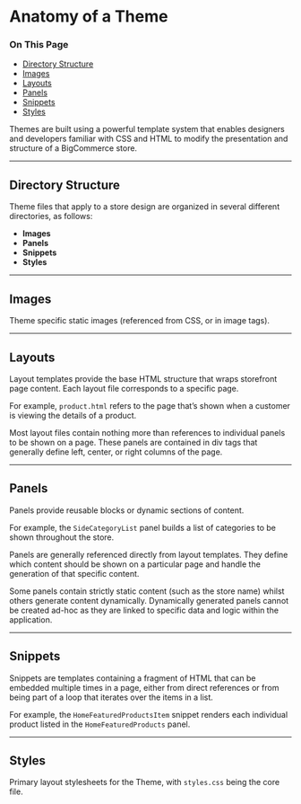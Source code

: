 # Anatomy of a Theme
<div class="otp" id="no-index">
	<h3>On This Page</h3>
	<ul>
		<li><a href="#directory-structure">Directory Structure</a></li>
		<li><a href="#blueprint-images">Images</a></li>
		<li><a href="#blueprint-layouts">Layouts</a></li>
    <li><a href="#blueprint-panels">Panels</a></li>
    <li><a href="#blueprint-snippets">Snippets</a></li>
    <li><a href="#blueprint-styles">Styles</a></li>
		</ul>
</div>

Themes are built using a powerful template system that enables designers and developers familiar with CSS and HTML to modify the presentation and structure of a BigCommerce store.

---

<a href='#directory-structure' aria-hidden='true' class='block-anchor'  id='directory-structure'><i aria-hidden='true' class='linkify icon'></i></a>

## Directory Structure

Theme files that apply to a store design are organized in several different directories, as follows:

*   **Images**
*   **Panels**
*   **Snippets**
*   **Styles**


---

<a href='#blueprint-images' aria-hidden='true' class='block-anchor'  id='blueprint-images'><i aria-hidden='true' class='linkify icon'></i></a>

## Images

Theme specific static images (referenced from CSS, or in image tags).

---

<a href='#blueprint-layouts' aria-hidden='true' class='block-anchor'  id='blueprint-layouts'><i aria-hidden='true' class='linkify icon'></i></a>

## Layouts

Layout templates provide the base HTML structure that wraps storefront page content. Each layout file corresponds to a specific page.

For example, `product.html` refers to the page that’s shown when a customer is viewing the details of a product.

Most layout files contain nothing more than references to individual panels to be shown on a page. These panels are contained in div tags that generally define left, center, or right columns of the page.

---

<a href='#blueprint-panels' aria-hidden='true' class='block-anchor'  id='blueprint-panels'><i aria-hidden='true' class='linkify icon'></i></a>

## Panels

Panels provide reusable blocks or dynamic sections of content.

For example, the `SideCategoryList` panel builds a list of categories to be shown throughout the store.

Panels are generally referenced directly from layout templates. They define which content should be shown on a particular page and handle the generation of that specific content.

Some panels contain strictly static content (such as the store name) whilst others generate content dynamically. Dynamically generated panels cannot be created ad-hoc as they are linked to specific data and logic within the application.

---

<a href='#blueprint-snippets' aria-hidden='true' class='block-anchor'  id='blueprint-snippets'><i aria-hidden='true' class='linkify icon'></i></a>

## Snippets

Snippets are templates containing a fragment of HTML that can be embedded multiple times in a page, either from direct references or from being part of a loop that iterates over the items in a list.

For example, the `HomeFeaturedProductsItem` snippet renders each individual product listed in the `HomeFeaturedProducts` panel.

---

<a href='#blueprint-styles' aria-hidden='true' class='block-anchor'  id='blueprint-styles'><i aria-hidden='true' class='linkify icon'></i></a>

## Styles

Primary layout stylesheets for the Theme, with `styles.css` being the core file.

